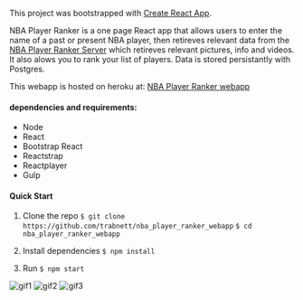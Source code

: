 This project was bootstrapped with [Create React App](https://github.com/facebook/create-react-app).

NBA Player Ranker is a one page React app that allows users to enter the name of a past or present NBA player, then retireves relevant data from the [NBA Player Ranker Server](https://github.com/trabnett/nba-player-ranker-server) which retireves relevant pictures, info and videos. It also alows you to rank your list of players. Data is stored persistantly with Postgres.

This webapp is hosted on heroku at:
[NBA Player Ranker webapp](https://nba-player-ranker.herokuapp.com/)

#### dependencies and requirements:

+ Node
+ React
+ Bootstrap React
+ Reactstrap
+ Reactplayer
+ Gulp


#### Quick Start
1. Clone the repo
``
 $ git clone https://github.com/trabnett/nba_player_ranker_webapp
``
``
 $ cd nba_player_ranker_webapp
``

2. Install dependencies
``
$ npm install  
``
3. Run
``
$ npm start
``

![gif1](https://github.com/trabnett/nba_player_ranker_webapp/blob/master/public/gifs/NBA1.gif)
![gif2](https://github.com/trabnett/nba_player_ranker_webapp/blob/master/public/gifs/NBA2.gif)
![gif3](https://github.com/trabnett/nba_player_ranker_webapp/blob/master/public/gifs/NBA3.gif)
